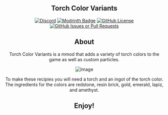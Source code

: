 <div align="center"><p>

## Torch Color Variants

[![Discord](https://img.shields.io/discord/1362623309606289561?logo=discord&color=blue)](https://discord.gg/DQ5TxxjVQC)
[![Modrinth Badge](https://img.shields.io/modrinth/dt/torch-color-variants?label=Modrinth&logo=modrinth "View our Modrinth page")]([https://modrinth.com/mod/torch-color-variants](https://modrinth.com/mod/torch-color-variants))
[![GitHub License](https://img.shields.io/github/license/JCS-Mecabricks/Terrabiomes?color=%2342e3f5)](https://github.com/JCS-Mecabricks/Torch-Color-Variants/blob/master/LICENSE)
[![GitHub Issues or Pull Requests](https://img.shields.io/github/issues/JCS-Mecabricks/Terrabiomes?logo=github&color=yellow)](https://github.com/JCS-Mecabricks/Torch-Color-Variants/issues)


## About
Torch Color Variants is a mmod that adds a variety of torch colors to the game as well as custom particles.

![Image](https://github.com/user-attachments/assets/8de241e8-0da2-40db-84fb-734d5b3d8e32)

To make these recipies you will need a torch and an ingot of the torch color. The ingredients for the colors are redstone, resin brick, gold, emerald, lapiz, and amethyst.

## Enjoy!
